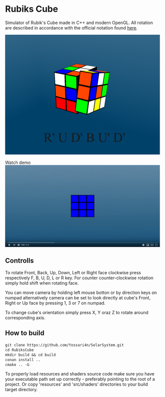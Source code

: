 # Rubiks Cube
Simulator of Rubik's Cube made in C++ and modern OpenGL. All rotation are described in accordance with the official notation found [here](https://ruwix.com/the-rubiks-cube/notation/).

![Screenshot](Photo.png?raw=true "Rubiks Cube")

Watch demo
[![Wath demo](Thumbnail.jpg)](https://www.youtube.com/watch?v=SwNfgiKTIa4&feature=youtu.be)

## Controlls
To rotate Front, Back, Up, Down, Left or Right face clockwise press respectively F, B, U, D, L or R key. 
For counter counter-clockwise rotation simply hold shift when rotating face.

You can move camera by holding left mouse botton or by direction keys on numpad 
alternatively camera can be set to look directly at cube's Front, Right or Up face by pressing 1, 3 or 7 on numpad.

To change cube's orientation simply press X, Y oraz Z to rotate around corresponding axis.

## How to build
    git clone https://github.com/Yossari4n/SolarSystem.git
    cd RubiksCube
    mkdir build && cd build
    conan install ..
    cmake .. -G

To properly load resources and shaders source code make sure you have your executable path set up correctly - preferably pointing to the root of a project. Or copy 'resources' and 'src/shaders' directories to your build target directory.
